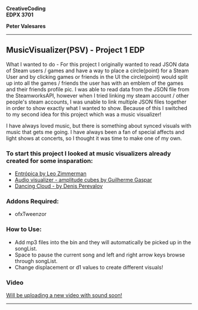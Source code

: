 **CreativeCoding**  
**EDPX 3701**

**Peter Valesares**

___________________________________________________________________________________________________________________

## MusicVisualizer(PSV) - Project 1 EDP

What I wanted to do - For this project I originally wanted to read JSON data of Steam users / games and have a way 
to place a circle(point) for a Steam User and by clicking games or friends in the UI the circle(point) would split 
up into all the games / friends the user has with an emblem of the games and their friends profile pic.  I was able 
to read data from the JSON file from the SteamworksAPI, however when I tried linking my steam account / other 
people's steam accounts, I was unable to link multiple JSON files together in order to show exactly what I wanted 
to show.  Because of this I switched to my second idea for this project which was a music visualizer!

I have always loved music, but there is something about synced visuals with music that gets me going. I have always
been a fan of special affects and light shows at concerts, so I thought it was time to make one of my own.

### To start this project I looked at music visualizers already created for some insparation:

- [Entrópica by Leo Zimmerman](https://vimeo.com/107184704)
- [Audio visualizer - amplitude cubes by Guilherme Gaspar](https://www.youtube.com/watch?v=aVoGCLJknes)
- [Dancing Cloud - by Denis Perevalov](https://www.youtube.com/watch?v=JLD-M-QN2S8)

### Addons Required:

- ofxTweenzor 

### How to Use:

* Add mp3 files into the bin and they will automatically be picked up in the songList.
* Space to pause the current song and left and right arrow keys browse through songList.
* Change displacement or d1 values to create different visuals!

### Video

[Will be uploading a new video with sound soon!](https://vimeo.com/216030468)


___________________________________________________________________________________________________________________